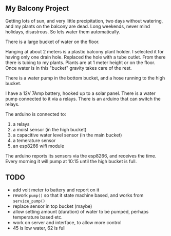 My Balcony Project
----

Getting lots of sun, and very little precipitation, two days without watering,
and my plants on the balcony are dead. Long weekends, never mind holidays,
disastrous. So lets water them automatically.

There is a large bucket of water on the floor.

Hanging at about 2 meters is a plastic balcony plant holder. I selected it for
having only one drain hole. Replaced the hole with a tube outlet. From there
there is tubing to my plants. Plants are at 1 meter height or on the floor.
Once water is in this "bucket" gravity takes care of the rest.

There is a water pump in the bottom bucket, and a hose running to the high
bucket.

I have a 12V 7Amp battery, hooked up to a solar panel. There is a water pump
connected to it via a relays. There is an arduino that can switch the relays.

The arduino is connected to:

1. a relays
2. a moist sensor (in the high bucket)
3. a capacitive water level sensor (in the main bucket)
4. a temerature sensor
5. an esp8266 wifi module

The arduino reports its sensors via the esp8266, and receives the time. Every
morning it will pump at 10:15 until the high bucket is full.

TODO
----

* add volt meter to battery and report on it
* rework `pump()` so that it state machine based, and works from `service_pump()`
* replace sensor in top bucket (maybe)
* allow setting amount (duration) of water to be pumped, perhaps temperature based etc.
* work on server and interface, to allow more control
* 45 is low water, 62 is full
